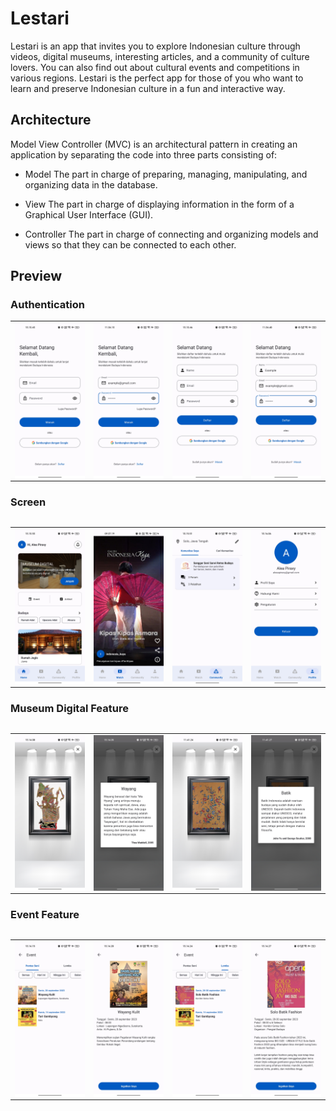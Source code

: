 # Lestari
Lestari is an app that invites you to explore Indonesian culture through videos, digital museums, interesting articles, and a community of culture lovers. You can also find out about cultural events and competitions in various regions. Lestari is the perfect app for those of you who want to learn and preserve Indonesian culture in a fun and interactive way.

## Architecture
Model View Controller (MVC) is an architectural pattern in creating an application by separating the code into three parts consisting of:

- Model
The part in charge of preparing, managing, manipulating, and organizing data in the database.

- View
The part in charge of displaying information in the form of a Graphical User Interface (GUI).

- Controller
The part in charge of connecting and organizing models and views so that they can be connected to each other.

## Preview

### Authentication
<table>
    <tr>
        <td><img src="screenshot/login.jpg" align="center" alt="4"</td>
        <td><img src="screenshot/login-example.jpg" align="center" alt="4"</td>
        <td><img src="screenshot/register.jpg" align="center" alt="4"</td>
        <td><img src="screenshot/register-example.jpg" align="center" alt="4"</td>
    </tr>
<table>
    
### Screen
<table>
    <tr>
        <td><img src="screenshot/home.jpg" align="center" alt="4"</td>
        <td><img src="screenshot/watch-1.jpg" align="center" alt="4"</td>
        <td><img src="screenshot/my-community.jpg" align="center" alt="4"</td>
        <td><img src="screenshot/profile.jpg" align="center" alt="4"</td>
    </tr>
<table>

### Museum Digital Feature
<table>
    <tr>
        <td><img src="screenshot/museum-digital.jpg" align="center" alt="4"</td>
        <td><img src="screenshot/detail-museum.jpg" align="center" alt="4"</td>
        <td><img src="screenshot/museum-batik.jpg" align="center" alt="4"</td>
        <td><img src="screenshot/detail-batik.jpg" align="center" alt="4"</td>
    </tr>
<table>

### Event Feature
<table>
    <tr>
        <td><img src="screenshot/event-seni.jpg" align="center" alt="4"</td>
        <td><img src="screenshot/detail-event-seni.jpg" align="center" alt="4"</td>
        <td><img src="screenshot/event-lomba.jpg" align="center" alt="4"</td>
        <td><img src="screenshot/event-detail-lomba.jpg" align="center" alt="4"</td>
    </tr>
<table>

